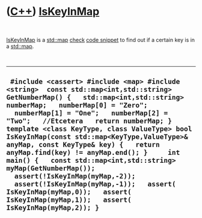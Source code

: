 
 

 

 

 

 

([C++](Cpp.md)) [IsKeyInMap](CppIsKeyInMap.md)
================================================

 

[IsKeyInMap](CppIsKeyInMap.md) is a [std::map](CppMap.md)
[check](CppCheck.md) [code snippet](CppCodeSnippets.md) to find out if
a certain key is in a [std::map](CppMap.md).

 

  -------------------------------------------------------------------------------------------------------------------------------------------------------------------------------------------------------------------------------------------------------------------------------------------------------------------------------------------------------------------------------------------------------------------------------------------------------------------------------------------------------------------------------------------------------------------------------------------------------------------------------------------------------------------------------------
  ` #include <cassert> #include <map> #include <string>  const std::map<int,std::string> GetNumberMap() {   std::map<int,std::string> numberMap;   numberMap[0] = "Zero";   numberMap[1] = "One";   numberMap[2] = "Two";   //Etcetera   return numberMap; }   template <class KeyType, class ValueType> bool IsKeyInMap(const std::map<KeyType,ValueType>& anyMap, const KeyType& key) {   return anyMap.find(key) != anyMap.end(); }     int main() {   const std::map<int,std::string> myMap(GetNumberMap());   assert(!IsKeyInMap(myMap,-2));   assert(!IsKeyInMap(myMap,-1));   assert( IsKeyInMap(myMap,0));   assert( IsKeyInMap(myMap,1));   assert( IsKeyInMap(myMap,2)); }`
  -------------------------------------------------------------------------------------------------------------------------------------------------------------------------------------------------------------------------------------------------------------------------------------------------------------------------------------------------------------------------------------------------------------------------------------------------------------------------------------------------------------------------------------------------------------------------------------------------------------------------------------------------------------------------------------

 

 

 

 

 

 

